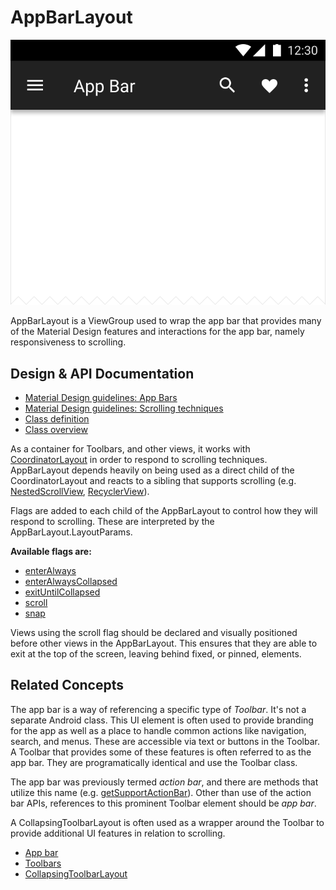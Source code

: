 <!--docs:
title: "App Bars"
layout: detail
section: components
excerpt: "AppBarLayout implements many of the interaction features for the Material Design app bar, namely scrolling gestures."
iconId: toolbar
path: /catalog/app-bar-layout/
-->

# AppBarLayout

![App Bars](assets/app-bars.svg)
<!--{: .article__asset.article__asset--screenshot }-->

AppBarLayout is a ViewGroup used to wrap the app bar that provides many of the
Material Design features and interactions for the app bar, namely responsiveness
to scrolling.

## Design & API Documentation

*   [Material Design guidelines: App Bars](https://material.io/guidelines/layout/structure.html#structure-app-bar)
    <!--{: .icon-list-item.icon-list-item--spec }-->
*   [Material Design guidelines: Scrolling techniques](https://material.io/guidelines/patterns/scrolling-techniques.html)
    <!--{: .icon-list-item.icon-list-item--spec }-->
*   [Class definition](https://github.com/material-components/material-components-android/tree/master/lib/src/android/support/design/widget/AppBarLayout.java)
    <!--{: .icon-list-item.icon-list-item--link }-->  <!-- Styles for list items requiring icons instead of standard bullets. -->
*   [Class overview](https://developer.android.com/reference/android/support/design/widget/AppBarLayout.html)
    <!--{: .icon-list-item.icon-list-item--link }-->
<!--{: .icon-list }-->

As a container for Toolbars, and other views, it works with
[CoordinatorLayout](/material-components/material-components-android/blob/master/docs/components/CoordinatorLayout.md)
in order to respond to scrolling techniques. AppBarLayout depends heavily on
being used as a direct child of the CoordinatorLayout and reacts to a sibling
that supports scrolling
(e.g. [NestedScrollView](https://developer.android.com/reference/android/support/v4/widget/NestedScrollView.html),
[RecyclerView](https://developer.android.com/reference/android/support/v7/widget/RecyclerView.html)).

Flags are added to each child of the AppBarLayout to control how they will
respond to scrolling. These are interpreted by the AppBarLayout.LayoutParams.

**Available flags are:**

*   [enterAlways](https://developer.android.com/reference/android/support/design/widget/AppBarLayout.LayoutParams.html#SCROLL_FLAG_ENTER_ALWAYS)
*   [enterAlwaysCollapsed](https://developer.android.com/reference/android/support/design/widget/AppBarLayout.LayoutParams.html#SCROLL_FLAG_ENTER_ALWAYS_COLLAPSED)
*   [exitUntilCollapsed](https://developer.android.com/reference/android/support/design/widget/AppBarLayout.LayoutParams.html#SCROLL_FLAG_EXIT_UNTIL_COLLAPSED)
*   [scroll](https://developer.android.com/reference/android/support/design/widget/AppBarLayout.LayoutParams.html#SCROLL_FLAG_SCROLL)
*   [snap](https://developer.android.com/reference/android/support/design/widget/AppBarLayout.LayoutParams.html#SCROLL_FLAG_SNAP)

Views using the scroll flag should be declared and visually positioned before
other views in the AppBarLayout. This ensures that they are able to exit at the
top of the screen, leaving behind fixed, or pinned, elements.

## Related Concepts

The app bar is a way of referencing a specific type of *Toolbar*. It's not a
separate Android class. This UI element is often used to provide branding for
the app as well as a place to handle common actions like navigation, search, and
menus. These are accessible via text or buttons in the Toolbar. A Toolbar that
provides some of these features is often referred to as the app bar. They are
programatically identical and use the Toolbar class.

The app bar was previously termed *action bar*, and there are methods that
utilize this name (e.g. [getSupportActionBar](https://developer.android.com/reference/android/support/v7/app/AppCompatActivity.html#getSupportActionBar())).
Other than use of the action bar APIs, references to this prominent Toolbar
element should be *app bar*.

A CollapsingToolbarLayout is often used as a wrapper around the Toolbar to
provide additional UI features in relation to scrolling.

*   [App bar](https://material.io/guidelines/layout/structure.html#structure-app-bar)
*   [Toolbars](https://material.io/guidelines/components/toolbars.html#toolbars-usage)
*   [CollapsingToolbarLayout](/material-components/material-components-android/blob/master/docs/components/CollapsingToolbarLayout.md)
